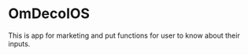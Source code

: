 OmDecoIOS
=========

This is app for marketing and put functions for user to know about their inputs.